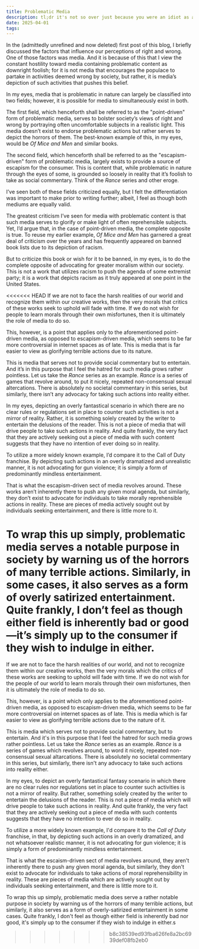 ```yaml
---
title: Problematic Media
description: tl;dr it's not so over just because you were an idiot as a 12 year old.
date: 2025-04-01
tags: 
---
```


In the (admittedly unrefined and now deleted) first post of this blog, I briefly discussed the factors that influence our perceptions of right and wrong. One of those factors was media. And it is because of this that I view the constant hostility toward media containing problematic content as downright foolish; for it is not media that encourages the populace to partake in activities deemed wrong by society, but rather, it is media’s depiction of such activities that pushes this belief.

In my eyes, media that is problematic in nature can largely be classified into two fields; however, it is possible for media to simultaneously exist in both.

The first field, which henceforth shall be referred to as the "point-driven" form of problematic media, serves to bolster society’s views of right and wrong by portraying often uncomfortable subjects in a realistic light. This media doesn’t exist to endorse problematic actions but rather serves to depict the horrors of them. The best-known example of this, in my eyes, would be *Of Mice and Men* and similar books.

The second field, which henceforth shall be referred to as the "escapism-driven" form of problematic media, largely exists to provide a source of escapism for the consumer. This is content that, while problematic in nature through the eyes of some, is grounded so loosely in reality that it’s foolish to take as social commentary. Think of the *Rance* series and other eroge.

I’ve seen both of these fields criticized equally, but I felt the differentiation was important to make prior to writing further; albeit, I feel as though both mediums are equally valid.

The greatest criticism I’ve seen for media with problematic content is that such media serves to glorify or make light of often reprehensible subjects. Yet, I’d argue that, in the case of point-driven media, the complete opposite is true. To reuse my earlier example, *Of Mice and Men* has garnered a great deal of criticism over the years and has frequently appeared on banned book lists due to its depiction of racism.

But to criticize this book or wish for it to be banned, in my eyes, is to do the complete opposite of advocating for greater moralism within our society. This is not a work that utilizes racism to push the agenda of some extremist party; it is a work that depicts racism as it truly appeared at one point in the United States.

<<<<<<< HEAD
If we are not to face the harsh realities of our world and recognize them within our creative works, then the very morals that critics of these works seek to uphold will fade with time. If we do not wish for people to learn morals through their own misfortunes, then it is ultimately the role of media to do so.

This, however, is a point that applies only to the aforementioned point-driven media, as opposed to escapism-driven media, which seems to be far more controversial in internet spaces as of late. This is media that is far easier to view as glorifying terrible actions due to its nature.

This is media that serves not to provide social commentary but to entertain. And it’s in this purpose that I feel the hatred for such media grows rather pointless. Let us take the *Rance* series as an example. *Rance* is a series of games that revolve around, to put it nicely, repeated non-consensual sexual altercations. There is absolutely no societal commentary in this series, but similarly, there isn’t any advocacy for taking such actions into reality either.

In my eyes, depicting an overly fantastical scenario in which there are no clear rules or regulations set in place to counter such activities is not a mirror of reality. Rather, it is something solely created by the writer to entertain the delusions of the reader. This is not a piece of media that will drive people to take such actions in reality. And quite frankly, the very fact that they are actively seeking out a piece of media with such content suggests that they have no intention of ever doing so in reality.

To utilize a more widely known example, I’d compare it to the Call of Duty franchise. By depicting such actions in an overly dramatized and unrealistic manner, it is not advocating for gun violence; it is simply a form of predominantly mindless entertainment.

That is what the escapism-driven sect of media revolves around. These works aren’t inherently there to push any given moral agenda, but similarly, they don’t exist to advocate for individuals to take morally reprehensible actions in reality. These are pieces of media actively sought out by individuals seeking entertainment, and there is little more to it.

To wrap this up simply, problematic media serves a notable purpose in society by warning us of the horrors of many terrible actions. Similarly, in some cases, it also serves as a form of overly satirized entertainment. Quite frankly, I don’t feel as though either field is inherently bad or good—it’s simply up to the consumer if they wish to indulge in either.
=======
If we are not to face the harsh realities of our world, and not to recognize them within our creative works, then the very morals which the critics of these works are seeking to uphold will fade with time. If we do not wish for the people of our world to learn morals through their own misfortunes, then it is ultimately the role of media to do so.

This, however, is a point which only applies to the aforementioned point-driven media, as opposed to escapism-driven media, which seems to be far more controversial on internet spaces as of late. This is media which is far easier to view as glorifying terrible actions due to the nature of it.

This is media which serves not to provide social commentary, but to entertain. And it's in this purpose that I feel the hatred for such media grows rather pointless. Let us take the *Rance* series as an example. *Rance* is a series of games which revolves around, to word it nicely, repeated non-consensual sexual altarcations. There is absolutely no societal commentary in this series, but similarly, there isn't any advocacy to take such actions into reality either.

In my eyes, to depict an overly fantastical fantasy scenario in which there are no clear rules nor regulations set in place to counter such activities is not a mirror of reality. But rather, something solely created by the writer to entertain the delusions of the reader. This is not a piece of media which will drive people to take such actions in reality. And quite frankly, the very fact that they are actively seeking out a piece of media with such contents suggests that they have no intention to ever do so in reality.

To utilize a more widely known example, I'd compare it to the *Call of Duty* franchise, in that, by depicting such actions in an overly dramatized, and not whatsoever realistic manner, it is not advocating for gun violence; it is simply a form of predominantly mindless entertainment. 

That is what the escaism-driven sect of media revolves around, they aren't inherently there to push any given moral agenda, but similarly, they don't exist to advocate for individuals to take actions of moral reprehensibility in reality. These are pieces of media which are actively sought out by individuals seeking entertainment, and there is little more to it.

To wrap this up simply, problematic media does serve a rather notable purpose in society by warning us of the horrors of many terrible actions, but similarly, it also serves as a form of overly-satirized entertainment in some cases. Quite frankly, I don't feel as though either field is inherently bad nor good, it's simply up to the consumer if they wish to indulge in either.s
>>>>>>> b8c38539ed93fba626fe8a2bc6939def08fb2eb0
